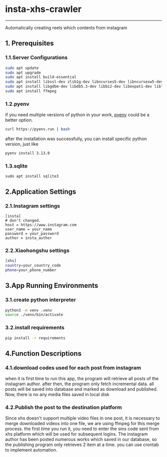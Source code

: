 # insta-xhs-crawler
---
Automatically creating reels which contents from instagram


## 1. Prerequisites

### 1.1.Server Configurations
``` bash
sudo apt update
sudo apt upgrade
sudo apt install build-essential
sudo apt install libssl-dev zlib1g-dev libncurses5-dev libncursesw5-dev libreadline-dev libsqlite3-dev
sudo apt install libgdbm-dev libdb5.3-dev libbz2-dev libexpat1-dev liblzma-dev libffi-dev
sudo apt install ffmpeg
```

### 1.2.pyenv
if you need multiple versions of python in your work, [pyenv](https://github.com/pyenv/pyenv)
could be a better option.
```bash
curl https://pyenv.run | bash
```
after the installation was successfully, you can install specific python version, just like
```bash
pyenv install 3.13.0
```

### 1.3.sqlite
```angular2html
sudo apt install sqlite3
```

## 2.Application Settings

### 2.1.Instagram settings
```angular2html
[insta]
# don't changed.
host = https://www.instagram.com
user_name = your_name
password = your_password
author = insta_author
```
### 2.2.Xiaohongshu settings

```bash
[xhs]
country=your_country_code
phone=your_phone_number
```

## 3.App Running Environments
### 3.1.create python interpreter
```bash
python3 -m venv .venv
source ./venv/bin/activate
```
### 3.2.install requirements
```bash
pip install -r requirements
```

## 4.Function Descriptions
###  4.1.download codes used for each post from instagram
when it is first time to run this app, the program will retrieve all posts of the instagram author. after then, the program only fetch incremental data. all posts will be saved into database and marked as download and published. Now, there is no any media files saved in local disk
### 4.2.Publish the post to the destination platform
Since xhs doesn't support multiple video files in one post, it is necessary to merge downloaded videos into one file, we are using ffmpeg for this merge process. the first time you run it, you need to enter the sms code sent from xhs platform which will be used for subsequent logins. The instagram author has been posted numerous works which saved in our database, so the publishing program only retrieves 2 item at a time. you can use crontab to implement automation.


